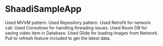 # ShaadiSampleApp

Used MVVM pattern.
Used Repository pattern.
Used Retrofit for network call.
Used Coroutines for handling threading issues.
Used Room DB for saving video item in Database.
Used Glide for loading images from Network.
Pull to refresh feature included to get the latest data.
